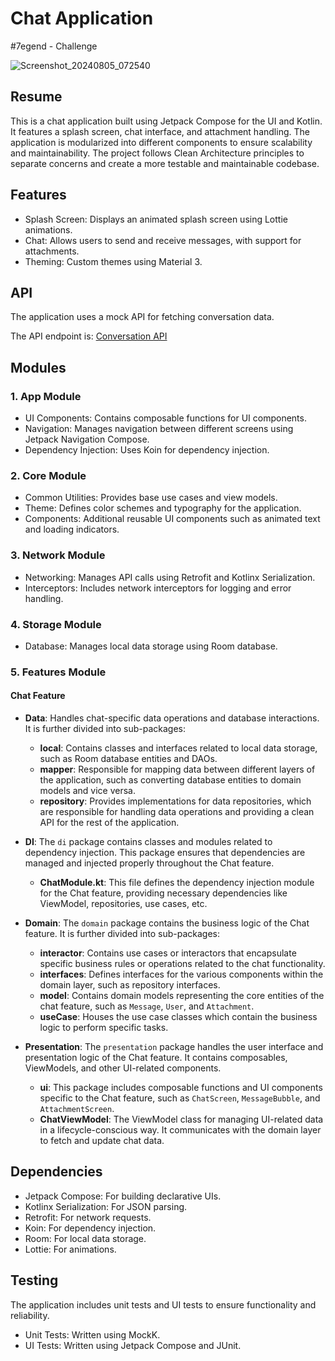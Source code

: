 # Chat Application

#7egend - Challenge


![Screenshot_20240805_072540](https://github.com/user-attachments/assets/6dff4beb-50ea-4820-9499-6a68e78b0318)

## Resume

This is a chat application built using Jetpack Compose for the UI and Kotlin. It features a splash screen, chat interface, and attachment handling. The application is modularized into different components to ensure scalability and maintainability. The project follows Clean Architecture principles to separate concerns and create a more testable and maintainable codebase.

## Features

- Splash Screen: Displays an animated splash screen using Lottie animations.
- Chat: Allows users to send and receive messages, with support for attachments.
- Theming: Custom themes using Material 3.

## API

The application uses a mock API for fetching conversation data.

The API endpoint is:
[Conversation API](https://private-edd460-7egendchallengeandroid.apiary-mock.com/conversation)

## Modules

### 1. App Module
- UI Components: Contains composable functions for UI components.
- Navigation: Manages navigation between different screens using Jetpack Navigation Compose.
- Dependency Injection: Uses Koin for dependency injection.

### 2. Core Module
- Common Utilities: Provides base use cases and view models.
- Theme: Defines color schemes and typography for the application.
- Components: Additional reusable UI components such as animated text and loading indicators.

### 3. Network Module
- Networking: Manages API calls using Retrofit and Kotlinx Serialization.
- Interceptors: Includes network interceptors for logging and error handling.

### 4. Storage Module
- Database: Manages local data storage using Room database.

### 5. Features Module
#### Chat Feature
- **Data**: Handles chat-specific data operations and database interactions. It is further divided into sub-packages:
  - **local**: Contains classes and interfaces related to local data storage, such as Room database entities and DAOs.
  - **mapper**: Responsible for mapping data between different layers of the application, such as converting database entities to domain models and vice versa.
  - **repository**: Provides implementations for data repositories, which are responsible for handling data operations and providing a clean API for the rest of the application.

- **DI**: The `di` package contains classes and modules related to dependency injection. This package ensures that dependencies are managed and injected properly throughout the Chat feature.
  - **ChatModule.kt**: This file defines the dependency injection module for the Chat feature, providing necessary dependencies like ViewModel, repositories, use cases, etc.

- **Domain**: The `domain` package contains the business logic of the Chat feature. It is further divided into sub-packages:
  - **interactor**: Contains use cases or interactors that encapsulate specific business rules or operations related to the chat functionality.
  - **interfaces**: Defines interfaces for the various components within the domain layer, such as repository interfaces.
  - **model**: Contains domain models representing the core entities of the chat feature, such as `Message`, `User`, and `Attachment`.
  - **useCase**: Houses the use case classes which contain the business logic to perform specific tasks.

- **Presentation**: The `presentation` package handles the user interface and presentation logic of the Chat feature. It contains composables, ViewModels, and other UI-related components.
  - **ui**: This package includes composable functions and UI components specific to the Chat feature, such as `ChatScreen`, `MessageBubble`, and `AttachmentScreen`.
  - **ChatViewModel**: The ViewModel class for managing UI-related data in a lifecycle-conscious way. It communicates with the domain layer to fetch and update chat data.


## Dependencies

- Jetpack Compose: For building declarative UIs.
- Kotlinx Serialization: For JSON parsing.
- Retrofit: For network requests.
- Koin: For dependency injection.
- Room: For local data storage.
- Lottie: For animations.

## Testing

The application includes unit tests and UI tests to ensure functionality and reliability.

- Unit Tests: Written using MockK.
- UI Tests: Written using Jetpack Compose and JUnit.
